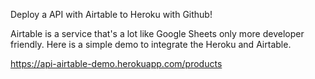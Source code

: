 Deploy a API with Airtable to Heroku with Github!

Airtable is a service that's a lot like Google Sheets only more developer friendly.
Here is a simple demo to integrate the Heroku and Airtable.

https://api-airtable-demo.herokuapp.com/products
